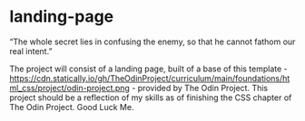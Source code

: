 # landing-page
“The whole secret lies in confusing the enemy, so that he cannot fathom our real intent.”

The project will consist of a landing page, built of a base of this template - https://cdn.statically.io/gh/TheOdinProject/curriculum/main/foundations/html_css/project/odin-project.png - provided by The Odin Project. This project should be a reflection of my skills as of finishing the CSS chapter of The Odin Project. Good Luck Me. 

